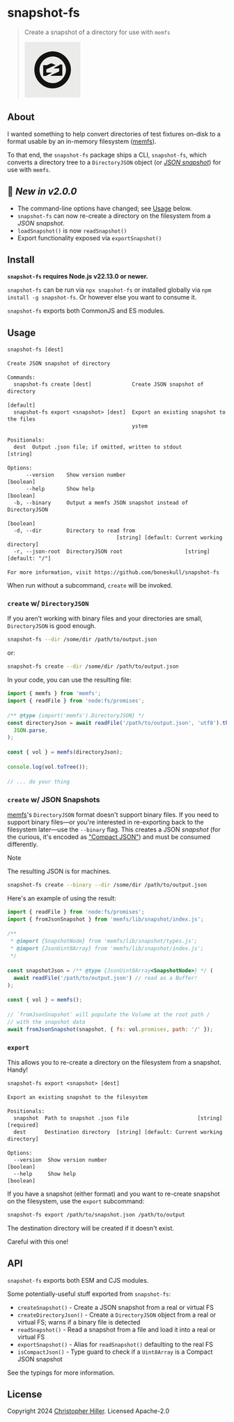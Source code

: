 # snapshot-fs

> Create a snapshot of a directory for use with `memfs`
>
> ![snapshot-fs logo](https://github.com/boneskull/snapshot-fs/raw/main/assets/logo-128.png)

## About

I wanted something to help convert directories of test fixtures on-disk to a format usable by an in-memory filesystem ([memfs][]).

To that end, the `snapshot-fs` package ships a CLI, `snapshot-fs`, which converts a directory tree to a `DirectoryJSON` object (or [_JSON snapshot_](https://github.com/streamich/memfs/blob/master/docs/snapshot/index.md)) for use with `memfs`.

## 🎁 _New in v2.0.0_

- The command-line options have changed; see [Usage](#usage) below.
- `snapshot-fs` can now re-create a directory on the filesystem from a _JSON snapshot_.
- `loadSnapshot()` is now `readSnapshot()`
- Export functionality exposed via `exportSnapshot()`

## Install

**`snapshot-fs` requires Node.js v22.13.0 or newer.**

`snapshot-fs` can be run via `npx snapshot-fs` or installed globally via `npm install -g snapshot-fs`. Or however else you want to consume it.

`snapshot-fs` exports both CommonJS and ES modules.

## Usage

```text
snapshot-fs [dest]

Create JSON snapshot of directory

Commands:
  snapshot-fs create [dest]             Create JSON snapshot of directory
                                                                       [default]
  snapshot-fs export <snapshot> [dest]  Export an existing snapshot to the files
                                        ystem

Positionals:
  dest  Output .json file; if omitted, written to stdout                [string]

Options:
      --version    Show version number                                 [boolean]
      --help       Show help                                           [boolean]
  -b, --binary     Output a memfs JSON snapshot instead of DirectoryJSON
                                                                       [boolean]
  -d, --dir        Directory to read from
                                   [string] [default: Current working directory]
  -r, --json-root  DirectoryJSON root                    [string] [default: "/"]

For more information, visit https://github.com/boneskull/snapshot-fs

```

When run without a subcommand, `create` will be invoked.

### `create` w/ `DirectoryJSON`

If you aren't working with binary files and your directories are small, `DirectoryJSON` is good enough.

```sh
snapshot-fs --dir /some/dir /path/to/output.json
```

or:

```sh
snapshot-fs create --dir /some/dir /path/to/output.json
```

In your code, you can use the resulting file:

```js
import { memfs } from 'memfs';
import { readFile } from 'node:fs/promises';

/** @type {import('memfs').DirectoryJSON} */
const directoryJson = await readFile('/path/to/output.json', 'utf8').then(
  JSON.parse,
);

const { vol } = memfs(directoryJson);

console.log(vol.toTree());

// ... do your thing
```

### `create` w/ JSON Snapshots

[memfs][]'s `DirectoryJSON` format doesn't support binary files. If you need to support binary files—or you're interested in re-exporting back to the filesystem later—use the `--binary` flag. This creates a JSON _snapshot_ (for the curious, it's encoded as ["Compact JSON"](https://jsonjoy.com/specs/compact-json)) and must be consumed differently.

> [!NOTE]
> The resulting JSON is for machines.

```sh
snapshot-fs create --binary --dir /some/dir /path/to/output.json
```

Here's an example of using the result:

```js
import { readFile } from 'node:fs/promises';
import { fromJsonSnapshot } from 'memfs/lib/snapshot/index.js';

/**
 * @import {SnapshotNode} from 'memfs/lib/snapshot/types.js';
 * @import {JsonUint8Array} from 'memfs/lib/snapshot/index.js';
 */

const snapshotJson = /** @type {JsonUint8Array<SnapshotNode>} */ (
  await readFile('/path/to/output.json') // read as a Buffer!
);

const { vol } = memfs();

// `fromJsonSnapshot` will populate the Volume at the root path /
// with the snapshot data
await fromJsonSnapshot(snapshot, { fs: vol.promises, path: '/' });
```

### `export`

This allows you to re-create a directory on the filesystem from a snapshot. Handy!

```text
snapshot-fs export <snapshot> [dest]

Export an existing snapshot to the filesystem

Positionals:
  snapshot  Path to snapshot .json file                      [string] [required]
  dest      Destination directory  [string] [default: Current working directory]

Options:
  --version  Show version number                                       [boolean]
  --help     Show help                                                 [boolean]
```

If you have a snapshot (either format) and you want to re-create snapshot on the filesystem, use the `export` subcommand:

```sh
snapshot-fs export /path/to/snapshot.json /path/to/output
```

The destination directory will be created if it doesn't exist.

Careful with this one!

## API

`snapshot-fs` exports both ESM and CJS modules.

Some potentially-useful stuff exported from `snapshot-fs`:

- `createSnapshot()` - Create a JSON snapshot from a real or virtual FS
- `createDirectoryJson()` - Create a `DirectoryJSON` object from a real or virtual FS; warns if a binary file is detected
- `readSnapshot()` - Read a snapshot from a file and load it into a real or virtual FS
- `exportSnapshot()` - Alias for `readSnapshot()` defaulting to the real FS
- `isCompactJson()` - Type guard to check if a `Uint8Array` is a Compact JSON snapshot

See the typings for more information.

## License

Copyright 2024 [Christopher Hiller](https://github.com/boneskull). Licensed Apache-2.0

[memfs]: https://npm.im/memfs
